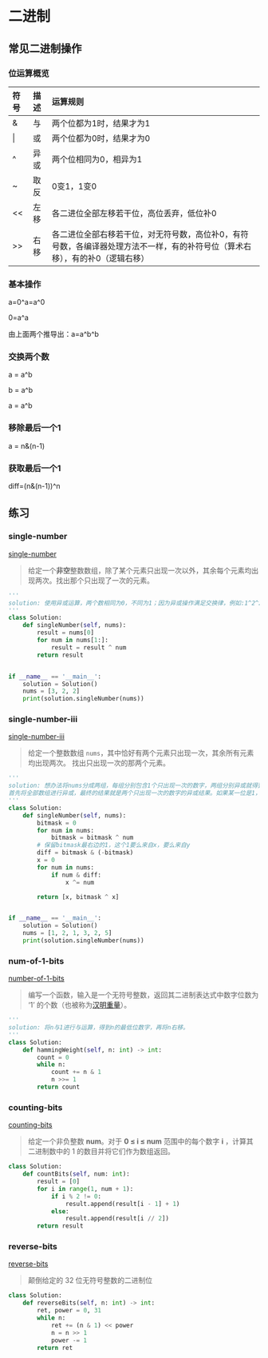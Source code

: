 # 二进制

## 常见二进制操作

### 位运算概览

| 符号 | 描述 | 运算规则                                                     |
| :--- | :--- | :----------------------------------------------------------- |
| &    | 与   | 两个位都为1时，结果才为1                                     |
| \|   | 或   | 两个位都为0时，结果才为0                                     |
| ^    | 异或 | 两个位相同为0，相异为1                                       |
| ~    | 取反 | 0变1，1变0                                                   |
| <<   | 左移 | 各二进位全部左移若干位，高位丢弃，低位补0                    |
| >>   | 右移 | 各二进位全部右移若干位，对无符号数，高位补0，有符号数，各编译器处理方法不一样，有的补符号位（算术右移），有的补0（逻辑右移） |

### 基本操作

a=0^a=a^0

0=a^a

由上面两个推导出：a=a^b^b

### 交换两个数

a = a^b

b = a^b

a = a^b

### 移除最后一个1

a = n&(n-1)

### 获取最后一个1

diff=(n&(n-1))^n

## 练习

### single-number

[single-number](https://leetcode-cn.com/problems/single-number/)

> 给定一个**非空**整数数组，除了某个元素只出现一次以外，其余每个元素均出现两次。找出那个只出现了一次的元素。

```python
'''
solution: 使用异或运算，两个数相同为0，不同为1；因为异或操作满足交换律，例如:1^2^2=2^2^1=0^1=1（0异或任意数是等于任意数本身）
'''
class Solution:
    def singleNumber(self, nums):
        result = nums[0]
        for num in nums[1:]:
            result = result ^ num
        return result


if __name__ == '__main__':
    solution = Solution()
    nums = [3, 2, 2]
    print(solution.singleNumber(nums))
```

### single-number-iii

[single-number-iii](https://leetcode-cn.com/problems/single-number-iii/)

> 给定一个整数数组 `nums`，其中恰好有两个元素只出现一次，其余所有元素均出现两次。 找出只出现一次的那两个元素。

```python
'''
solution: 想办法将nums分成两组，每组分别包含1个只出现一次的数字，两组分别异或就得到两个只出现一次的数字。
首先将全部数组进行异或，最终的结果就是两个只出现一次的数字的异或结果。如果某一位是1，就意味着另一个数组的这个位置是0。
'''
class Solution:
    def singleNumber(self, nums):
        bitmask = 0
        for num in nums:
            bitmask = bitmask ^ num
        # 保留bitmask最右边的1，这个1要么来自x，要么来自y
        diff = bitmask & (-bitmask)
        x = 0
        for num in nums:
            if num & diff:
                x ^= num

        return [x, bitmask ^ x]


if __name__ == '__main__':
    solution = Solution()
    nums = [1, 2, 1, 3, 2, 5]
    print(solution.singleNumber(nums))
```

### num-of-1-bits

[number-of-1-bits](https://leetcode-cn.com/problems/number-of-1-bits/)

> 编写一个函数，输入是一个无符号整数，返回其二进制表达式中数字位数为 ‘1’ 的个数（也被称为[汉明重量](https://baike.baidu.com/item/汉明重量)）。

```python
'''
solution: 将n与1进行与运算，得到n的最低位数字，再将n右移。
'''
class Solution:
    def hammingWeight(self, n: int) -> int:
        count = 0
        while n:
            count += n & 1
            n >>= 1
        return count
```

### counting-bits

[counting-bits](https://leetcode-cn.com/problems/counting-bits/)

> 给定一个非负整数 **num**。对于 **0 ≤ i ≤ num** 范围中的每个数字 **i** ，计算其二进制数中的 1 的数目并将它们作为数组返回。

```python
class Solution:
    def countBits(self, num: int):
        result = [0]
        for i in range(1, num + 1):
            if i % 2 != 0:
                result.append(result[i - 1] + 1)
            else:
                result.append(result[i // 2])
        return result
```

### reverse-bits

[reverse-bits](https://leetcode-cn.com/problems/reverse-bits/)

> 颠倒给定的 32 位无符号整数的二进制位

```python
class Solution:
    def reverseBits(self, n: int) -> int:
        ret, power = 0, 31
        while n:
            ret += (n & 1) << power
            n = n >> 1
            power -= 1
        return ret

```


